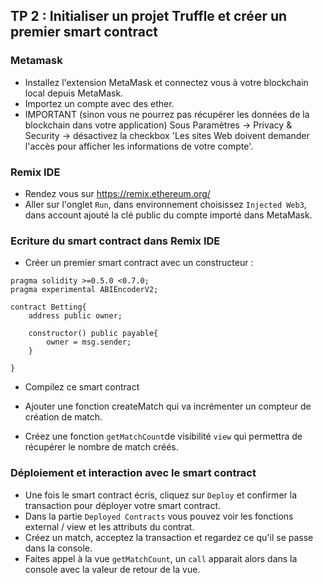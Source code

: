 ## TP 2 : Initialiser un projet Truffle et créer un premier smart contract

### Metamask
- Installez l'extension MetaMask et connectez vous à votre blockchain local depuis MetaMask.
- Importez un compte avec des ether.
- IMPORTANT (sinon vous ne pourrez pas récupérer les données de la blockchain dans votre application) Sous Paramètres -> Privacy & Security -> désactivez la checkbox 'Les sites Web doivent demander l'accès pour afficher les informations de votre compte'.

### Remix IDE
- Rendez vous sur https://remix.ethereum.org/
- Aller sur l'onglet `Run`, dans environnement choisissez `Injected Web3`, dans account ajouté la clé public du compte importé dans MetaMask.


### Ecriture du smart contract dans Remix IDE

- Créer un premier smart contract avec un constructeur :

```
pragma solidity >=0.5.0 <0.7.0;
pragma experimental ABIEncoderV2;

contract Betting{
    address public owner;

    constructor() public payable{
        owner = msg.sender;
    }
  
}
```
- Compilez ce smart contract

- Ajouter une fonction createMatch qui va incrémenter un compteur de création de match.
- Créez une fonction `getMatchCount`de visibilité `view` qui permettra de récupérer le nombre de match créés.

### Déploiement et interaction avec le smart contract
- Une fois le smart contract écris, cliquez sur `Deploy` et confirmer la transaction pour déployer votre smart contract.
- Dans la partie `Deployed Contracts` vous pouvez voir les fonctions external / view et les attributs du contrat.
- Créez un match, acceptez la transaction et regardez ce qu'il se passe dans la console.
- Faites appel à la vue `getMatchCount`, un `call` apparait alors dans la console avec la valeur de retour de la vue.
